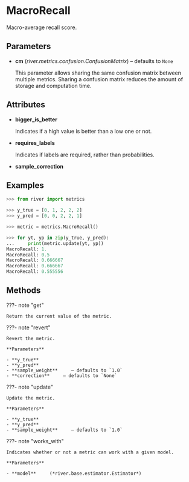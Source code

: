 # MacroRecall

Macro-average recall score.



## Parameters

- **cm** (*river.metrics.confusion.ConfusionMatrix*) – defaults to `None`

    This parameter allows sharing the same confusion matrix between multiple metrics. Sharing a confusion matrix reduces the amount of storage and computation time.


## Attributes

- **bigger_is_better**

    Indicates if a high value is better than a low one or not.

- **requires_labels**

    Indicates if labels are required, rather than probabilities.

- **sample_correction**


## Examples

```python
>>> from river import metrics

>>> y_true = [0, 1, 2, 2, 2]
>>> y_pred = [0, 0, 2, 2, 1]

>>> metric = metrics.MacroRecall()

>>> for yt, yp in zip(y_true, y_pred):
...     print(metric.update(yt, yp))
MacroRecall: 1.
MacroRecall: 0.5
MacroRecall: 0.666667
MacroRecall: 0.666667
MacroRecall: 0.555556
```

## Methods

???- note "get"

    Return the current value of the metric.

    
???- note "revert"

    Revert the metric.

    **Parameters**

    - **y_true**    
    - **y_pred**    
    - **sample_weight**     – defaults to `1.0`    
    - **correction**     – defaults to `None`    
    
???- note "update"

    Update the metric.

    **Parameters**

    - **y_true**    
    - **y_pred**    
    - **sample_weight**     – defaults to `1.0`    
    
???- note "works_with"

    Indicates whether or not a metric can work with a given model.

    **Parameters**

    - **model**     (*river.base.estimator.Estimator*)    
    
